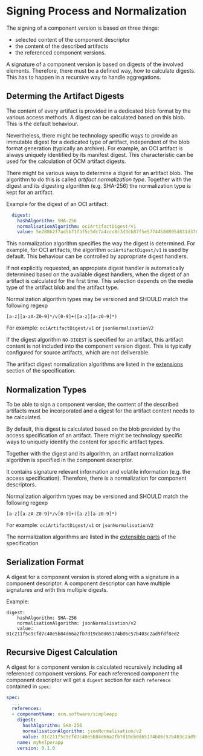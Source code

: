 # Signing Process and Normalization

The signing of a component version is based on three things:

* selected content of the component descriptor
* the content of the described artifacts
* the referenced component versions.

A signature of a component version is based on digests of the involved elements.
Therefore, there must be a defined way, how to calculate digests.
This has to happen in a recursive way to handle aggregations.

## Determing the Artifact Digests

The content of every artifact is provided in a dedicated blob format by the various access methods.
A digest can be calculated based on this blob. This is the default behaviour.  

Nevertheless, there might be technology specific ways to provide an immutable digest for a dedicated type of artifact,
independent of the blob format generation (typically an archive).
For example, an OCI artifact is always uniquely identified by its manifest digest.
This characteristic can be used for the calculation of OCM artifact digests.

There might be various ways to determine a digest for an artifact blob.
The algorithm to do this is called *artifact normalization type*.
Together with the digest and its digesting algorithm (e.g. SHA-256)
the normalization type is kept for an artifact.

Example for the digest of an OCI artifact:

```yaml
  digest:
    hashAlgorithm: SHA-256
    normalisationAlgorithm: ociArtifactDigest/v1
    value: 5e28862f7ad5b71f3f5c5dc7a4ccc8c3d3cb87f5e5774458d895d831d3765548
```

This normalization algorithm specifies the way the digest is determined. For example, for OCI artifacts,
the algorithm `ociArtifactDigest/v1` is used by default. This behaviour can be controlled by appropriate digest handlers.

If not explicitly requested, an appropiate digest handler is automatically determined based on the available digest handlers,
when the digest of an artifact is calculated for the first time.
This selection depends on the media type of the artifact blob and the artifact type.

Normalization algorithm types may be versioned and SHOULD match the following regexp

```text
[a-z][a-zA-Z0-9]*/v[0-9]+([a-z][a-z0-9]*)
```

For example: `ociArtifactDigest/v1` or `jsonNormalisationV2`

If the digest algorithm `NO-DIGEST` is specified for an artifact,
this artifact content is not included into the component version digest.
This is typically configured for source artifacts, which are not deliverable.

The artifact digest normalization algorithms are listed in the [extensions](../04-extensions/04-algorithms/README.md#artifact-normalization-types)
section of the specification.

## Normalization Types

To be able to sign a component version, the content of the described artifacts must be incorporated
and a digest for the artifact content needs to be calculated.

By default, this digest is calculated based on the blob provided by the access specification of an artifact. There might be technology specific ways to uniquely identify the content for specific artifact types.

Together with the digest and its algorithm, an artifact normalization algorithm is specified in the component descriptor.

It contains signature
relevant information and volatile information (e.g. the access specification). Therefore, there is a normalization for component descriptors.

Normalization algorithm types may be versioned and SHOULD match the following regexp

```text
[a-z][a-zA-Z0-9]*/v[0-9]+([a-z][a-z0-9]*)
```

For example: `ociArtifactDigest/v1` or `jsonNormalisationV2`

The normalization algorithms are listed in the [extensible parts](../04-extensions/04-algorithms/component-descriptor-normalization-algorithms.md) of the specification

## Serialization Format

A digest for a component version is stored along with a signature in a
component descriptor. A component descriptor can have multiple signatures and with this
multiple digests.

Example:

```text
digest:
    hashAlgorithm: SHA-256
    normalisationAlgorithm: jsonNormalisation/v2
    value: 01c211f5c9cfd7c40e5b84d66a2fb7d19cb0d65174b06c57b403c2ad9fdf8ed2
```

## Recursive Digest Calculation

A digest for a component version is calculated recursively including all referenced component versions. For each referenced component the component descriptor will get a `digest` section for each `reference` contained in `spec`:

```yaml
spec:
  ...
  references:
  - componentName: ocm.software/simpleapp
    digest:
      hashAlgorithm: SHA-256
      normalisationAlgorithm: jsonNormalisation/v2
      value: 01c211f5c9cfd7c40e5b84d66a2fb7d19cb0d65174b06c57b403c2ad9fdf8ed2
    name: myhelperapp
    version: 0.1.0
```
